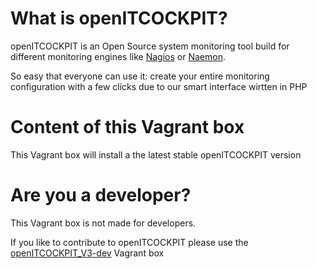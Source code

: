 # What is openITCOCKPIT?
openITCOCKPIT is an Open Source system monitoring tool build for different monitoring engines like [Nagios](https://www.nagios.org/) or [Naemon](http://www.naemon.org/).

So easy that everyone can use it: create your entire monitoring configuration with a few clicks due to our smart interface wirtten in PHP

# Content of this Vagrant box
This Vagrant box will install a the latest stable openITCOCKPIT version

# Are you a developer?
This Vagrant box is not made for developers.

If you like to contribute to openITCOCKPIT please use the [openITCOCKPIT_V3-dev](asd.de) Vagrant box